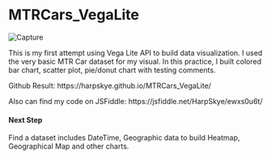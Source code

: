 # MTRCars_VegaLite
![Capture](https://user-images.githubusercontent.com/51896051/201175534-6aa8f488-4694-4874-86fb-b7c5db0eb004.PNG)

<p> This is my first attempt using Vega Lite API to build data visualization. I used the very basic MTR Car dataset for my visual. In this practice, I built colored bar chart, scatter plot, pie/donut chart with testing comments.</p>
<p> Github Result: https://harpskye.github.io/MTRCars_VegaLite/ </p>
<p> Also can find my code on JSFiddle: https://jsfiddle.net/HarpSkye/ewxs0u6t/ </p>

<h4> Next Step </h4>
<p> Find a dataset includes DateTime, Geographic data to build Heatmap, Geographical Map and other charts. </p>
